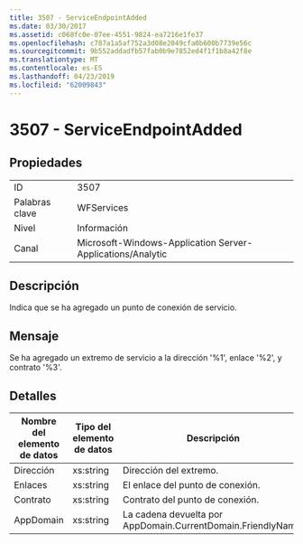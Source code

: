 ```yaml
---
title: 3507 - ServiceEndpointAdded
ms.date: 03/30/2017
ms.assetid: c068fc0e-07ee-4551-9824-ea7216e1fe37
ms.openlocfilehash: c787a1a5af752a3d08e2049cfa0b600b7739e56c
ms.sourcegitcommit: 9b552addadfb57fab0b9e7852ed4f1f1b8a42f8e
ms.translationtype: MT
ms.contentlocale: es-ES
ms.lasthandoff: 04/23/2019
ms.locfileid: "62009843"
---
```

# <a name="3507---serviceendpointadded"></a>3507 - ServiceEndpointAdded
## <a name="properties"></a>Propiedades  
  
|||  
|-|-|  
|ID|3507|  
|Palabras clave|WFServices|  
|Nivel|Información|  
|Canal|Microsoft-Windows-Application Server-Applications/Analytic|  
  
## <a name="description"></a>Descripción  
 Indica que se ha agregado un punto de conexión de servicio.  
  
## <a name="message"></a>Mensaje  
 Se ha agregado un extremo de servicio a la dirección '%1', enlace '%2', y contrato '%3'.  
  
## <a name="details"></a>Detalles  
  
|Nombre del elemento de datos|Tipo del elemento de datos|Descripción|  
|--------------------|--------------------|-----------------|  
|Dirección|xs:string|Dirección del extremo.|  
|Enlaces|xs:string|El enlace del punto de conexión.|  
|Contrato|xs:string|Contrato del punto de conexión.|  
|AppDomain|xs:string|La cadena devuelta por AppDomain.CurrentDomain.FriendlyName.|
